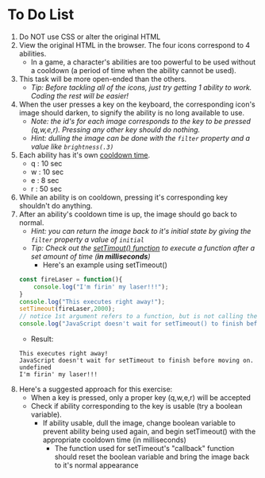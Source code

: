 # To Do List
1. Do NOT use CSS or alter the original HTML
2. View the original HTML in the browser. The four icons correspond to 4 abilities. 
   - In a game, a character's abilities are too powerful to be used without a cooldown (a period of time when the ability cannot be used).
3. This task will be more open-ended than the others.
   - *Tip: Before tackling all of the icons, just try getting 1 ability to work. Coding the rest will be easier!*
4. When the user presses a key on the keyboard, the corresponding icon's image should darken, to signify the ability is no long available to use.
   - *Note: the id's for each image corresponds to the key to be pressed (q,w,e,r). Pressing any other key should do nothing.*
   - *Hint: dulling the image can be done with the `filter` property and a value like `brightness(.3)`*
5. Each ability has it's own [cooldown time](http://leagueoflegends.wikia.com/wiki/Lux).
   - q : 10 sec
   - w : 10 sec
   - e : 8 sec
   - r : 50 sec
6. While an ability is on cooldown, pressing it's corresponding key shouldn't do anything.
7. After an ability's cooldown time is up, the image should go back to normal.
   - *Hint: you can return the image back to it's initial state by giving the `filter` property a value of `initial`*
   - *Tip: Check out the [setTimout() function](https://www.w3schools.com/jsref/met_win_settimeout.asp) to execute a function after a set amount of time (**in milliseconds**)*
     - Here's an example using setTimeout()
    ```javascript
    const fireLaser = function(){
        console.log("I'm firin' my laser!!!");
    }
    console.log("This executes right away!");
    setTimeout(fireLaser,2000); 
    // notice 1st argument refers to a function, but is not calling the function. When setTimeout() is executed, it will wait 2000 milliseconds and then call "fireLaser".
    console.log("JavaScript doesn't wait for setTimeout() to finish before moving on.");
    ```
      - Result:
    ```text
    This executes right away!
    JavaScript doesn't wait for setTimeout to finish before moving on.
    undefined
    I'm firin' my laser!!!
    ```
8. Here's a suggested approach for this exercise:
   - When a key is pressed, only a proper key (q,w,e,r) will be accepted
   - Check if ability corresponding to the key is usable (try a boolean variable).
     - If ability usable, dull the image, change boolean variable to prevent ability being used again, and begin setTimeout() with the appropriate cooldown time (in milliseconds)
        - The function used for setTimeout's "callback" function should reset the boolean variable and bring the image back to it's normal appearance
